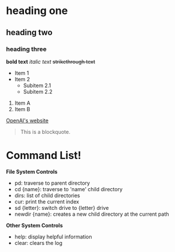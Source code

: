 # heading one
## heading two
### heading three

**bold text**
*italic text*
~~strikethrough text~~

- Item 1
- Item 2
  - Subitem 2.1
  - Subitem 2.2
1. Item A
2. Item B

[OpenAI's website](https://www.openai.com)

> This is a blockquote.




# Command List!

**File System Controls**
- pd: traverse to parent directory
- cd {name}: traverse to 'name' child directory
- dirs: list of child directories 
- cur: print the current index 
- sd {letter}: switch drive to {letter} drive
- newdir {name}: creates a new child directory at the current path

**Other System Controls**
- help: display helpful information
- clear: clears the log

